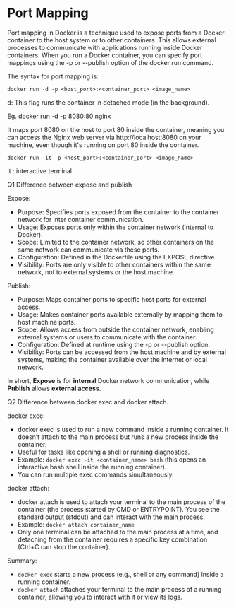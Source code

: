 # Port Mapping

Port mapping in Docker is a technique used to expose ports from a Docker container to the host system or to other containers. This allows external processes to communicate with applications running inside Docker containers.
When you run a Docker container, you can specify port mappings using the -p or --publish option of the docker run command.

The syntax for port mapping is:

`docker run -d -p <host_port>:<container_port> <image_name>`

d: This flag runs the container in detached mode (in the background).

Eg. docker run -d -p 8080:80 nginx

It maps port 8080 on the host to port 80 inside the container, meaning you can access the Nginx web server via http://localhost:8080 on your machine, even though it's running on port 80 inside the container.

`docker run -it -p <host_port>:<container_port> <image_name>`

 it : interactive terminal

Q1 Difference between expose and publish

Expose:

- Purpose: Specifies ports exposed from the container to the container network for inter container communication.
- Usage: Exposes ports only within the container network (internal to Docker).
- Scope: Limited to the container network, so other containers on the same network can communicate via these ports.
- Configuration: Defined in the Dockerfile using the EXPOSE directive.
- Visibility: Ports are only visible to other containers within the same network, not to external systems or the host machine.
  
Publish:

- Purpose: Maps container ports to specific host ports for external access.
- Usage: Makes container ports available externally by mapping them to host machine ports.
- Scope: Allows access from outside the container network, enabling external systems or users to communicate with the container.
- Configuration: Defined at runtime using the -p or --publish option.
- Visibility: Ports can be accessed from the host machine and by external systems, making the container available over the internet or local network.
  
In short, **Expose** is for **internal** Docker network communication, while **Publish** allows **external access.**

Q2 Difference between docker exec and docker attach.

docker exec:

- docker exec is used to run a new command inside a running container. It doesn’t attach to the main process but runs a new process inside the container.
- Useful for tasks like opening a shell or running diagnostics.
- Example: `docker exec -it <container_name> bash` (this opens an interactive bash shell inside the running container).
- You can run multiple exec commands simultaneously.
  
docker attach:

- docker attach is used to attach your terminal to the main process of the container (the process started by CMD or ENTRYPOINT). You see the standard output (stdout) and can interact with the main process.
- Example: `docker attach container_name`
- Only one terminal can be attached to the main process at a time, and detaching from the container requires a specific key combination (Ctrl+C can stop the container).

Summary:
- `docker exec` starts a new process (e.g., shell or any command) inside a running container.
- `docker attach` attaches your terminal to the main process of a running container, allowing you to interact with it or view its logs.
 
